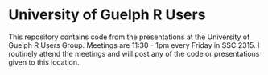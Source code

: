 # University of Guelph R Users

This repository contains code from the presentations at the University of Guelph R Users Group.
Meetings are 11:30 - 1pm every Friday in SSC 2315.
I routinely attend the meetings and will post any of the code or presentations given to this location.
